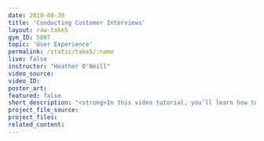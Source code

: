 ```yaml
---
date: 2019-08-30
title: 'Conducting Customer Interviews'
layout: raw-take5
gym_ID: 5007
topic: 'User Experience'
permalink: /static/take5/:name
live: false
instructor: "Heather O'Neill"
video_source:
video_ID:
poster_art:
featured: false
short_description: "<strong>In this video tutorial, you’ll learn how to lorem your ipsum with CSS.</strong> Lorem ipsum dolor sit amet, consetetur sadipscing elitr, sed diam nonumy eirmod tempor invidunt ut labore et dolore magna aliquyam erat, sed diam voluptua."
project_file_source:
project_files:
related_content:
---
```

